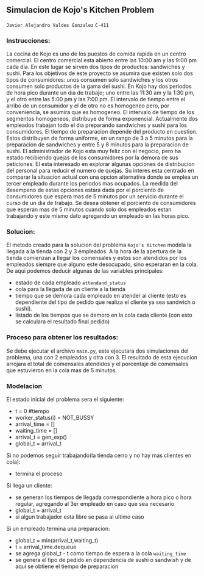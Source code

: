 ## Simulacion de Kojo's Kitchen Problem

`Javier Alejandro Valdes Gonzalez`
`C-411`

### Instrucciones:

La cocina de Kojo es uno de los puestos de comida rapida en un centro comercial. El centro comercial esta abierto entre las 10:00 am y las 9:00 pm cada dia. En este lugar se sirven dos tipos de productos: sandwiches y sushi. Para los objetivos de este proyecto se asumira que existen solo dos tipos de consumidores: unos consumen solo sandwiches y los otros consumen solo productos de la gama del sushi. En Kojo hay dos periodos de hora pico durante un dıa de trabajo; uno entre las 11:30 am y la 1:30 pm, y el otro entre las 5:00 pm y las 7:00 pm. El intervalo de tiempo entre el arribo de un consumidor y el de otro no es homogeneo pero, por conveniencia, se asumira que es homogeneo. El intervalo de tiempo de los segmentos homogeneos, distribuye de forma exponencial. Actualmente dos empleados trabajan todo el dıa preparando sandwiches y sushi para los consumidores. El tiempo de preparacion depende del producto en cuestion. Estos distribuyen de forma uniforme, en un rango de 3 a 5 minutos para la preparacion de sandwiches y entre 5 y 8 minutos para la preparacion de sushi. El administrador de Kojo esta muy feliz con el negocio, pero ha estado recibiendo quejas de los consumidores por la demora de sus peticiones. El esta interesado en explorar algunas opciones de distribucion del personal para reducir el numero de quejas. Su interes esta centrado en comparar la situacion actual con una opcion alternativa donde se emplea un tercer empleado durante los periodos mas ocupados. La medida del desempeno de estas opciones estara dada por el porciento de consumidores que espera mas de 5 minutos por un servicio durante el curso de un dıa de trabajo. Se desea obtener el porciento de consumidores que esperan mas de 5 minutos cuando solo dos empleados estan trabajando y este mismo dato agregando un empleado en las horas pico.

### Solucion:

El metodo creado para la solucion del problema `Kojo's Kitchen` modela la llegada a la tienda con 2 y 3 empleados. A la hora de la apertura de la tienda comienzan a llegar los comensales y estos son atendidos por los empleados siempre que alguno este desocupado, sino esperaran en la cola. De aqui podemos deducir algunas de las variables principales:

- estado de cada empleado `attendand_status`
- cola para la llegada de un cliente a la tienda
- tiempo que se demora cada empleado en atender al cliente (esto es dependiente del tipo de pedido que realiza el cliente ya sea sandwich o sushi).
- listado de los tiempos que se demoro en la cola cada cliente (con esto se calculara el resultado final pedido)

### Proceso para obtener los resultados:

Se debe ejecutar el archivo `main.py`, este ejecutara dos simulaciones del problema, una con 2 empleados y otra con 3. El resultado de esta ejecucion arrojara el total de comensales atendidos y el porcentaje de comensales que estuvieron en la cola mas de 5 minutos.

### Modelacion

El estado inicial del problema sera el siguiente:

- t = 0 #tiempo
- worker_status(i) = NOT_BUSSY
- arrival_time = []
- waiting_time = []
- arrival_t = gen_exp()
- global_t = arrival_t

Si no podemos seguir trabajando(la tienda cerro y no hay mas clientes en cola):

- termina el proceso

Si llega un cliente:

- se generan los tiempos de llegada correspondiente a hora pico o hora regular, agregando al 3er empleado en caso que sea necesario
- global_t = arrival_t
- si algun trabajador esta libre se pasa al ultimo caso

Si un empleado termina una preparacion:

- global_t = min(arrival_t,waiting_t)
- t = arrival_time.dequeue
- se agrega global_t - t como tiempo de espera a la cola `waiting_time`
- se genera el tipo de pedido en dependencia de sushi o sandwish y de aqui se obtiene el tiempo de preparacion
